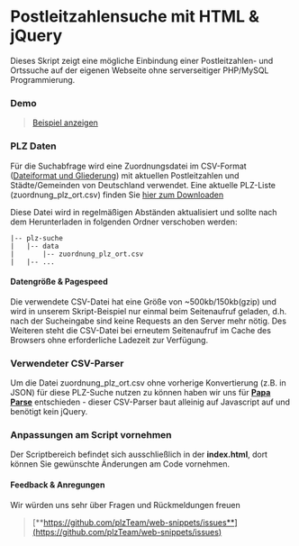 # Postleitzahlensuche mit HTML & jQuery

Dieses Skript zeigt eine mögliche Einbindung einer Postleitzahlen- und Ortssuche auf der eigenen Webseite ohne serverseitiger PHP/MySQL Programmierung. 

### Demo
> [Beispiel anzeigen](https://rawgit.com/plzTeam/web-snippets/master/plz-suche/index.html)

### PLZ Daten

Für die Suchabfrage wird eine Zuordnungsdatei im CSV-Format ([Dateiformat und Gliederung](https://blog.suche-postleitzahl.org/post/129292494671/plzort-zuordnungsdatei-verwenden)) mit aktuellen Postleitzahlen und Städte/Gemeinden von Deutschland verwendet. Eine aktuelle PLZ-Liste (zuordnung_plz_ort.csv) finden Sie [hier zum Downloaden](https://www.suche-postleitzahl.org/downloads)

Diese Datei wird in regelmäßigen Abständen aktualisiert und sollte nach dem Herunterladen in folgenden Ordner verschoben werden:

    |-- plz-suche
    |   |-- data
    |       |-- zuordnung_plz_ort.csv
    |   |-- ...

#### Datengröße & Pagespeed

Die verwendete CSV-Datei hat eine Größe von ~500kb/150kb(gzip) und wird in unserem Skript-Beispiel nur einmal beim Seitenaufruf geladen, d.h. nach der Sucheingabe sind keine Requests an den Server mehr nötig. Des Weiteren steht die CSV-Datei bei erneutem Seitenaufruf im Cache des Browsers ohne erforderliche Ladezeit zur Verfügung.

### Verwendeter CSV-Parser

Um die Datei zuordnung_plz_ort.csv ohne vorherige Konvertierung (z.B. in JSON) für diese PLZ-Suche nutzen zu können haben wir uns für [**Papa Parse**](https://papaparse.com/) entschieden - dieser CSV-Parser baut alleinig auf Javascript auf und benötigt kein jQuery.

### Anpassungen am Script vornehmen

Der Scriptbereich befindet sich ausschließlich in der **index.html**, dort können Sie gewünschte Änderungen am Code vornehmen.

#### Feedback & Anregungen

Wir würden uns sehr über Fragen und Rückmeldungen freuen 

> [**https://github.com/plzTeam/web-snippets/issues**](https://github.com/plzTeam/web-snippets/issues)

